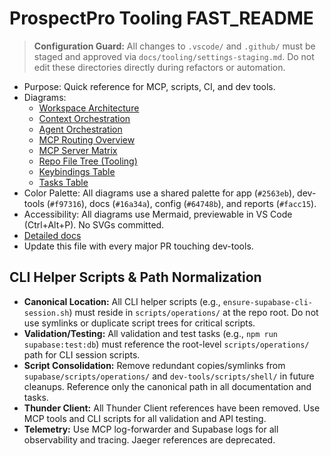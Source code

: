 # ProspectPro Tooling FAST_README

> **Configuration Guard:** All changes to `.vscode/` and `.github/` must be staged and approved via `docs/tooling/settings-staging.md`. Do not edit these directories directly during refactors or automation.

- Purpose: Quick reference for MCP, scripts, CI, and dev tools.
- Diagrams:
  - [Workspace Architecture](workspace-architecture.mmd)
  - [Context Orchestration](context-orchestration.mmd)
  - [Agent Orchestration](agent-orchestration.mmd)
  - [MCP Routing Overview](mcp-routing-overview.mmd)
  - [MCP Server Matrix](mcp-server-matrix.mmd)
  - [Repo File Tree (Tooling)](repo-filetree.mmd)
  - [Keybindings Table](keybindings-table.mmd)
  - [Tasks Table](tasks-table.mmd)
- Color Palette: All diagrams use a shared palette for app (`#2563eb`), dev-tools (`#f97316`), docs (`#16a34a`), config (`#64748b`), and reports (`#facc15`).
- Accessibility: All diagrams use Mermaid, previewable in VS Code (Ctrl+Alt+P). No SVGs committed.
- [Detailed docs](./)
- Update this file with every major PR touching dev-tools.

## CLI Helper Scripts & Path Normalization

- **Canonical Location:** All CLI helper scripts (e.g., `ensure-supabase-cli-session.sh`) must reside in `scripts/operations/` at the repo root. Do not use symlinks or duplicate script trees for critical scripts.
- **Validation/Testing:** All validation and test tasks (e.g., `npm run supabase:test:db`) must reference the root-level `scripts/operations/` path for CLI session scripts.
- **Script Consolidation:** Remove redundant copies/symlinks from `supabase/scripts/operations/` and `dev-tools/scripts/shell/` in future cleanups. Reference only the canonical path in all documentation and tasks.
- **Thunder Client:** All Thunder Client references have been removed. Use MCP tools and CLI scripts for all validation and API testing.
- **Telemetry:** Use MCP log-forwarder and Supabase logs for all observability and tracing. Jaeger references are deprecated.
